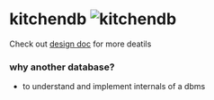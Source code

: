 # kitchendb ![kitchendb](https://github.com/devenbhooshan/kitchendb/workflows/kitchendb/badge.svg?branch=master)
Check out [design doc](./docs/design.md) for more deatils

### why another database?

- to understand and implement internals of a dbms 
